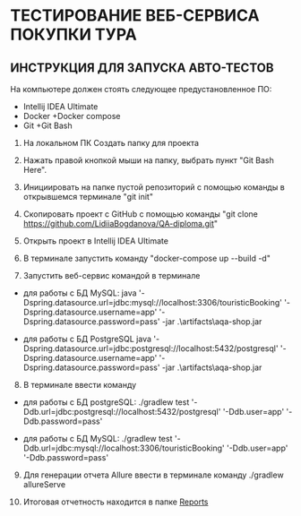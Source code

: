 ﻿# ТЕСТИРОВАНИЕ ВЕБ-СЕРВИСА ПОКУПКИ ТУРА


## ИНСТРУКЦИЯ ДЛЯ ЗАПУСКА АВТО-ТЕСТОВ

На компьютере должен стоять следующее предустановленное ПО:

+ Intellij IDEA Ultimate
+ Docker +Docker compose
+ Git +Git Bash


1) На локальном ПК Создать папку для проекта

2) Нажать правой кнопкой мыши на папку, выбрать пункт "Git Bash Here".

3) Инициировать на папке пустой репозиторий с помощью команды в открывшемся терминале "git init"

4) Скопировать проект с GitHub с помощью команды "git clone https://github.com/LidiiaBogdanova/QA-diploma.git"

5) Открыть проект в  Intellij IDEA Ultimate

6) В терминале запустить команду "docker-compose up --build -d"

7) Запустить веб-сервис командой в терминале 

- для работы с БД MySQL: java  '-Dspring.datasource.url=jdbc:mysql://localhost:3306/touristicBooking' '-Dspring.datasource.username=app' '-Dspring.datasource.password=pass' -jar .\artifacts\aqa-shop.jar


- для работы с БД PostgreSQL java  '-Dspring.datasource.url=jdbc:postgresql://localhost:5432/postgresql' '-Dspring.datasource.username=app' '-Dspring.datasource.password=pass' -jar .\artifacts\aqa-shop.jar


8) В терминале ввести команду  

- для работы с БД postgreSQL: ./gradlew test  '-Ddb.url=jdbc:postgresql://localhost:5432/postgresql' '-Ddb.user=app' '-Ddb.password=pass'

- для работы с БД MySQL: ./gradlew test '-Ddb.url=jdbc:mysql://localhost:3306/touristicBooking' '-Ddb.user=app' '-Ddb.password=pass' 

9) Для генерации отчета Allure ввести в терминале команду ./gradlew allureServe

10) Итоговая отчетность находится в папке [Reports](https://github.com/LidiiaBogdanova/QA-diploma/tree/master/Reports)




